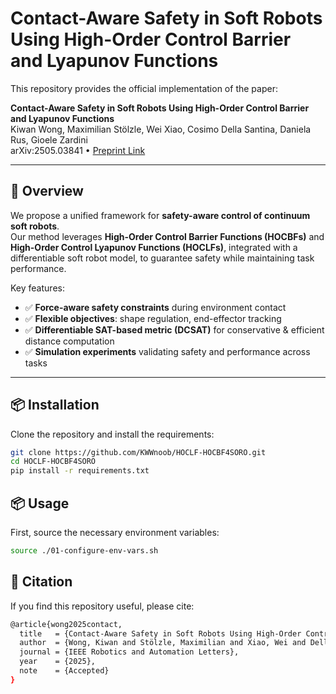 # Contact-Aware Safety in Soft Robots Using High-Order Control Barrier and Lyapunov Functions

This repository provides the official implementation of the paper:

**Contact-Aware Safety in Soft Robots Using High-Order Control Barrier and Lyapunov Functions**  
Kiwan Wong, Maximilian Stölzle, Wei Xiao, Cosimo Della Santina, Daniela Rus, Gioele Zardini  
arXiv:2505.03841 • [Preprint Link](https://arxiv.org/abs/2505.03841)

---

## 🚀 Overview

We propose a unified framework for **safety-aware control of continuum soft robots**.  
Our method leverages **High-Order Control Barrier Functions (HOCBFs)** and **High-Order Control Lyapunov Functions (HOCLFs)**, integrated with a differentiable soft robot model, to guarantee safety while maintaining task performance.

Key features:

- ✅ **Force-aware safety constraints** during environment contact  
- ✅ **Flexible objectives**: shape regulation, end-effector tracking  
- ✅ **Differentiable SAT-based metric (DCSAT)** for conservative & efficient distance computation  
- ✅ **Simulation experiments** validating safety and performance across tasks  

---

## 📦 Installation

Clone the repository and install the requirements:

```bash
git clone https://github.com/KWWnoob/HOCLF-HOCBF4SORO.git
cd HOCLF-HOCBF4SORO
pip install -r requirements.txt
```

## 📦 Usage

First, source the necessary environment variables:

```bash
source ./01-configure-env-vars.sh
```

## 📖 Citation
If you find this repository useful, please cite:

```bash
@article{wong2025contact,
  title   = {Contact-Aware Safety in Soft Robots Using High-Order Control Barrier and Lyapunov Functions},
  author  = {Wong, Kiwan and Stölzle, Maximilian and Xiao, Wei and Della Santina, Cosimo and Rus, Daniela and Zardini, Gioele},
  journal = {IEEE Robotics and Automation Letters},
  year    = {2025},
  note    = {Accepted}
}
